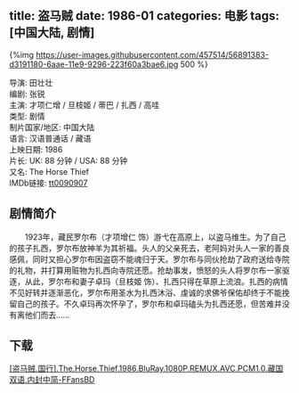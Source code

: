 title: 盗马贼
date: 1986-01
categories: 电影
tags: [中国大陆, 剧情]
---
{%img https://user-images.githubusercontent.com/457514/56891383-d3191180-6aae-11e9-9296-223f60a3bae6.jpg 500 %}

导演: 田壮壮  
编剧: 张锐  
主演: 才项仁增 / 旦枝姬 / 蒂巴 / 扎西 / 高哇  
类型: 剧情  
制片国家/地区: 中国大陆  
语言: 汉语普通话 / 藏语  
上映日期: 1986  
片长: UK: 88 分钟 / USA: 88 分钟  
又名: The Horse Thief  
IMDb链接: [tt0090907](http://www.imdb.com/title/tt0090907)

## 剧情简介

　　1923年，藏民罗尔布（才项增仁 饰）游弋在高原上，以盗马维生。为了自己的孩子扎西，罗尔布放神羊为其祈福。头人的父亲死去，老阿妈对头人一家的善良感佩，同时又担心罗尔布因盗窃不能魂归于天。罗尔布与同伙抢劫了政府送给寺院的礼物，并打算用赃物为扎西向寺院还愿。抢劫事发，愤怒的头人将罗尔布一家驱逐，从此，罗尔布和妻子卓玛（旦枝姬 饰）、扎西只得在草原上流浪。扎西的病情不见好转并逐渐恶化，罗尔布用圣水为扎西沐浴、虔诚的求佛爷保佑却终于不能挽留自己的孩子。不久卓玛再次怀孕了，罗尔布和卓玛磕头为扎西还愿，但苦难并没有离他们而去……

## 下载

[\[盗马贼.国行\].The.Horse.Thief.1986.BluRay.1080P.REMUX.AVC.PCM1.0.藏国双语.内封中简-FFansBD](magnet:?xt=urn:btih:6ED363E5AC7862DE0099F0520FC5EDA40ACFA5E3)
